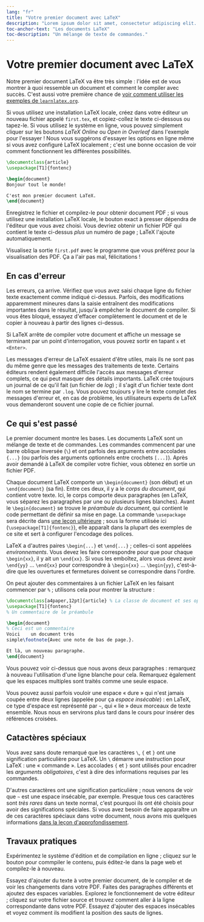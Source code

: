 ```yaml
---
lang: "fr"
title: "Votre premier document avec LaTeX"
description: "Lorem ipsum dolor sit amet, consectetur adipiscing elit. Pellentesque felis orci, faucibus eget sollicitudin vel, varius eget ipsum. Duis sed sodales leo."
toc-anchor-text: "Les documents LaTeX"
toc-description: "Un mélange de texte de commandes."
---
```


# Votre premier document avec LaTeX

Notre premier document LaTeX va être très simple : l'idée est de vous montrer
à quoi ressemble un document et comment le compiler avec succès. C'est aussi
votre première chance de [voir comment utiliser les exemples de
`learnlatex.org`](help).

Si vous utilisez une installation LaTeX locale, créez dans votre éditeur un
nouveau fichier appelé `first.tex`, et copiez-collez le texte ci-dessous ou
tapez-le. Si vous utilisez le système en ligne, vous pouvez simplement cliquer
sur les boutons _LaTeX Online_ ou _Open in Overleaf_ dans l'exemple pour l'essayer !
Nous vous suggérons d'essayer les options en ligne même si vous avez configuré
LaTeX localement ; c'est une bonne occasion de voir comment fonctionnent les
différentes possibilités.

```latex
\documentclass{article}
\usepackage[T1]{fontenc}

\begin{document}
Bonjour tout le monde!

C'est mon premier document LaTeX.
\end{document}
```

Enregistrez le fichier et compilez-le pour obtenir document PDF ; si vous
utilisez une installation LaTeX locale, le bouton exact à presser dépendra de
l'éditeur que vous avez choisi. Vous devriez obtenir un fichier PDF qui
contient le texte ci-dessus _plus_ un numéro de page ; LaTeX l'ajoute
automatiquement.

Visualisez la sortie `first.pdf` avec le programme que vous préférez pour la
visualisation des PDF. Ça a l'air pas mal, félicitations !


## En cas d'erreur

Les erreurs, ça arrive. Vérifiez que vous avez saisi chaque ligne du fichier
texte exactement comme indiqué ci-dessus. Parfois, des modifications apparemment
mineures dans la saisie entraînent des modifications importantes dans le
résultat, jusqu'à empêcher le document de compiler. Si vous êtes bloqué, essayez
d'effacer complètement le document et de le copier à nouveau à partir des lignes
ci-dessus.

Si LaTeX arrête de compiler votre document et affiche un message se terminant
par un point d'interrogation, vous pouvez sortir en tapant `x` et `<Enter>`.

Les messages d'erreur de LaTeX essaient d'être utiles, mais ils ne sont pas du
même genre que les messages des traitements de texte. Certains éditeurs rendent
également difficile l'accès aux messages d'erreur complets, ce qui peut masquer
des détails importants. LaTeX crée toujours un journal de ce qu'il fait (un
fichier de _log_) ; il s'agit d'un fichier texte dont le nom se termine par
`.log`. Vous pouvez toujours y lire le texte complet des messages d'erreur et,
en cas de problème, les utilisateurs experts de LaTeX vous demanderont souvent
une copie de ce fichier journal.


## Ce qui s'est passé

Le premier document montre les bases. Les documents LaTeX sont un mélange de
texte et de commandes. Les commandes commencent par une barre oblique inversée
(``\``) et ont parfois des arguments entre accolades `{...}` (ou parfois des
arguments optionnels entre crochets `[...]`). Après avoir demandé à LaTeX
de compiler votre fichier, vous obtenez en sortie un fichier PDF.

Chaque document LaTeX comporte un `\begin{document}` (son début) et un
`\end{document}` (sa fin). Entre ces deux, il y a le _corps du document_, qui
contient votre texte. Ici, le corps comporte deux paragraphes (en LaTeX, vous
séparez les paragraphes par une ou plusieurs lignes blanches). Avant le
`\begin{document}` se trouve le _préambule du document_, qui contient le code
permettant de définir sa mise en page. La commande `\usepackage` sera décrite
dans [une leçon ultérieure](lesson-06) ; sous la forme utilisée ici
(`\usepackage[T1]{fontenc}`), elle apparaît dans la plupart des exemples de ce
site et sert à configurer l'encodage des polices.

LaTeX a d'autres paires `\begin{...}` et `\end{...}` ; celles-ci sont appelées
_environnements_. Vous devez les faire correspondre pour que pour chaque
`\begin{xx}`, il y ait un `\end{xx}`. Si vous les emboîtez, alors vous devez
avoir `\end{yy}` &hellip; `\end{xx}` pour correspondre à `\begin{xx}` &hellip; `\begin{yy}`,
c'est-à-dire que les ouvertures et fermetures doivent se correspondre dans
l'ordre.

On peut ajouter des commentaires à un fichier LaTeX en les faisant commencer par
`%` ; utilisons cela pour montrer la structure :

```latex
\documentclass[a4paper,12pt]{article} % La classe de document et ses options
\usepackage[T1]{fontenc}
% Un commentaire de le préambule

\begin{document}
% Ceci est un commentaire
Voici    un document très
simple\footnote{Avec une note de bas de page.}.

Et là, un nouveau paragraphe.
\end{document}
```

Vous pouvez voir ci-dessus que nous avons deux paragraphes : remarquez à nouveau
l'utilisation d'une ligne blanche pour cela. Remarquez également que les espaces
multiples sont traités comme une seule espace.

Vous pouvez aussi parfois vouloir une espace « dure » qui n'est jamais coupée
entre deux lignes (appelée pour ça _espace insécable_) : en LaTeX, ce type
d'espace est représenté par `~`, qui « lie » deux morceaux de texte ensemble.
Nous nous en servirons plus tard dans le cours pour insérer des références
croisées.


## Catactères spéciaux

Vous avez sans doute remarqué que les caractères ``\``, `{` et `}` ont une
signification particulière pour LaTeX. Un ``\`` démarre une instruction pour
LaTeX : une « commande ». Les accolades `{` et `}` sont utilisés pour encadrer
les _arguments obligatoires_, c'est à dire des informations requises par les
commandes.

D'autres caractères ont une signification particulière ; nous venons de voir
que `~` est une espace insécable, par exemple. Presque tous ces caractères sont
_très rares_ dans un texte normal, c'est pourquoi ils ont été choisis pour avoir
des significations spéciales. Si vous avez besoin de faire apparaître un de ces
caractères spéciaux dans votre document, nous avons mis quelques informations
[dans la leçon d'approfondissement](more-03).


## Travaux pratiques

Expérimentez le système d'édition et de compilation en ligne ; cliquez sur le
bouton pour commpiler le contenu, puis éditez-le dans la page web et
compilez-le à nouveau.

Essayez d'ajouter du texte à votre premier document, de le compiler et de voir
les changements dans votre PDF. Faites des paragraphes différents et ajoutez des
espaces variables. Explorez le fonctionnement de votre éditeur ; cliquez sur
votre fichier source et trouvez comment aller à la ligne correspondante dans
votre PDF. Essayez d'ajouter des espaces insécables et voyez comment ils
modifient la position des sauts de lignes.
